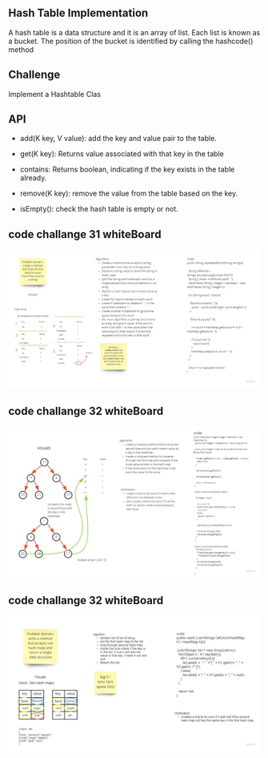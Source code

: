 
## Hash Table Implementation
A hash table is a data structure and it is an array of list. Each list is known as a bucket. The position of the bucket is identified by calling the hashcode() method

## Challenge
Implement a Hashtable Clas

## API
 - add(K key, V value): add the key and value pair to the table.

 - get(K key): Returns value associated with that key in the table

 - contains: Returns boolean, indicating if the key exists in the table already.

 - remove(K key): remove the value from the table based on the key.

 - isEmpty(): check the hash table is empty or not.


## code challange 31 whiteBoard


![code31](https://raw.githubusercontent.com/saraalshater/data-structures-and-algorithms/main/java/hashtable/gradle/code31.jpg)






## code challange 32 whiteBoard


![code32](https://raw.githubusercontent.com/saraalshater/data-structures-and-algorithms/main/java/hashtable/gradle/code32.jpg)





## code challange 32 whiteBoard
![code33](https://raw.githubusercontent.com/saraalshater/data-structures-and-algorithms/main/java/hashtable/gradle/33.jpg)

